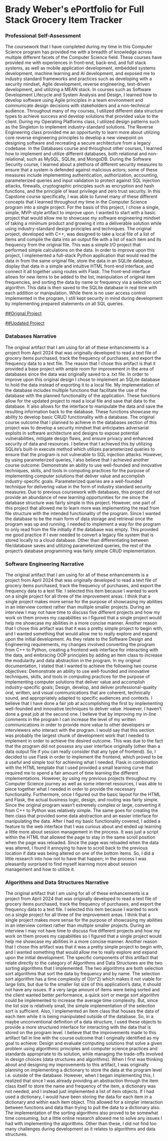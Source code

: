 # Brady Weber's ePortfolio for Full Stack Grocery Item Tracker

### Professional Self-Assessment

The coursework that I have completed during my time in this Computer Science program has provided me with a breadth of knowledge across multiple different facets of the Computer Science field. These courses have provided me with experiences in front-end, back-end, and full stack systems, as well as mobile application development, embedded systems development, machine learning and AI development, and exposed me to industry standard frameworks and practices such as developing with a security mindset, Agile development, reverse engineering, test-driven development, and utilizing a MEAN stack.
	In courses such as Software Development Lifecycle and System Analysis and Design, I learned how to develop software using Agile principles in a team environment and communicate design decisions with stakeholders and a non-technical audience. Throughout many of my courses, I utilized different data structure types to achieve success and develop solutions that provided value to the client. During my Operating Platforms class, I utilized design patterns such as the Singleton to implement industry-standard solutions. The Reverse Engineering class provided me an opportunity to learn more about utilizing core reverse engineering principles to develop a new viewpoint on designing software and recreating a secure architecture from a legacy codebase. In the Databases course and throughout other courses, I learned how to implement and utilize different databases, both relational and non-relational, such as MySQL, SQLite, and MongoDB. During the Software Security course, I learned about a plethora of different security measures to ensure that a system is defended against malicious actors; some of these measures include implementing authentication, authorization, accounting, parameterized queries and input validation to protect against SQL injection attacks, firewalls, cryptographic principles such as encryption and hash functions, and the principle of least privilege and zero trust security.
	In this Capstone course specifically, I was able to funnel many of these different concepts that I learned throughout my time in the Computer Science program into a single project. For the basis of this project, I chose a single, simple, MVP-style artifact to improve upon. I wanted to start with a basic project that would allow me to showcase my software engineering mindset of taking a minimum product and growing it into a deliverable solution while using industry-standard design principles and techniques. The original project, developed with C++, was designed to take a local file of a list of items and compile the data into an output file with a list of each item and its frequency from the original file. This was a simple I/O project that performed simple calculations on the data. In order to improve upon this project, I implemented a full-stack Python application that would read the data in from the same original file, store the data in an SQLite database, display that data in a simple and intuitive HTML front-end interface, and connect it all together using routes with Flask. The front-end interface allows for new items to be added to the list, manipulation of original item frequencies, and sorting the data by name or frequency via a selection sort algorithm. This data is then saved to the SQLite database in real time with each addition or manipulation. While there is no user access control implemented in the program, I still kept security in mind during development by implementing prepared statements on all SQL queries.


[##Orignal Project](https://github.com/Bweber0007/Bweber0007.github.io/tree/main/Original_Files)

[##Updated Project](https://github.com/Bweber0007/Bweber0007.github.io/tree/main/Updated_Files)

### Databases Narrative

The original artifact that I am using for all of these enhancements is a project from April 2024 that was originally developed to read a text file of grocery items purchased, track the frequency of purchases, and export the frequency data to a text file.
	The reason that I chose this artifact is that it provided a base project with ample room for improvement in the area of databases since the data was originally saved to a .txt file. In order to improve upon this original design I chose to implement an SQLite database to hold the data instead of exporting it to a local file. My implementation of the database includes multiple functions that facilitate the use of the database with the planned functionality of the application. These functions allow for the updated project to read a local file and save that data to the database. It also allows for the interface to manipulate the data and save the resulting information back to the database. These functions showcase my ability to develop basic CRUD functionality with a database. 
	The original course outcome that I planned to achieve in the databases section of this project was to develop a security mindset that anticipates adversarial exploits in software architecture and designs to expose potential vulnerabilities, mitigate design flaws, and ensure privacy and enhanced security of data and resources. I believe that I achieved this by utilizing SQLite’s built-in execute method which utilizes parameterized queries to ensure that the program is not vulnerable to SQL injection attacks. However, by using parameterized queries, I also believe that I achieved another course outcome: Demonstrate an ability to use well-founded and innovative techniques, skills, and tools in computing practices for the purpose of implementing computer solutions that deliver value and accomplish industry-specific goals. Parameterized queries are a well-founded technique for delivering value in the form of industry standard security measures. 
	Due to previous coursework with databases, this project did not provide an abundance of new learning opportunities for me since the database structure was fairly simple in this project. However, one part of this project that allowed me to learn more was implementing the read from file structure with the intended functionality of the program. Since I wanted the database to be the main form of data storage and retrieval once the program was up and running, I needed to implement a way for the program to only read from the file initially if the database was empty. This provided me good practice if I ever needed to convert a legacy file system that is stored locally to a cloud database. Other than differentiating between file/database saves and utilizing parameterized queries, the rest of the project’s database programming was fairly simple CRUD implementation. 


### Software Engineering Narrative

  The original artifact that I am using for all of these enhancements is a project from April 2024 that was originally developed to read a text file of grocery items purchased, track the frequency of purchases, and export the frequency data to a text file.
  I selected this item because I wanted to work on a single project for all three of the improvement areas. I think that a single project makes more sense for the purpose of showcasing my abilities in an interview context rather than multiple smaller projects. During an interview I may not have time to discuss five different projects and how my work on them proves my capabilities so I figured that a single project would help me showcase my abilities in a more concise manner. Another reason that I chose this artifact was that it was a pretty simple project to begin with, and I wanted something that would allow me to really explore and expand upon the initial development. 
  As they relate to the Software Design and Engineering requirements, my changes involved converting the program from C++ to Python, creating a frontend web interface for interacting with the data, and embracing OOP principles by adding an Item class to increase the modularity and data abstraction in the program.
  In my original documentation, I stated that I wanted to achieve the following two course objectives: Demonstrate an ability to use well-founded and innovative techniques, skills, and tools in computing practices for the purpose of implementing computer solutions that deliver value and accomplish industry-specific goals; Design, develop, and deliver professional-quality oral, written, and visual communications that are coherent, technically sound, and appropriately adapted to specific audiences and contexts. I believe that I have done a fair job at accomplishing the first by implementing well-founded and innovative techniques to deliver value. However, I haven’t done a great job at the second one. I believe that by improving my in-line comments in the program I can increase the level of my written communications in order to provide more value to other developers or interviewers who interact with the program.
  I would say that this section was probably the largest chunk of development work that I needed to implement in order to achieve the desired outcome. This was due to the fact that the program did not possess any user interface originally (other than a data output file if you can really consider that any type of frontend). So, I decided to use Flask in order to implement the frontend, which proved to be a useful and simple tool for achieving what I needed. Flask in combination with the HTML template that I used provided a small learning curve that required me to spend a fair amount of time learning the different implementations. However, by using my previous projects throughout my Computer Science journey as well as some internet resources, I was able to piece together what I needed in order to provide the necessary functionality. Furthermore, once I figured out the basic layout for the HTML and Flask, the actual business logic, design, and routing was fairly simple. Since the original program wasn’t extremely complex or large, converting it from C++ to Python was relatively simple. The same goes for creating the Item class that provided some data abstraction and an easier interface for manipulating the data. After I had my basic functionality covered, I added a feature to the web interface that I was curious about and ended up learning a little more about session management in the process. It was just a script within the HTML that allowed the page to stay in the same scroll position when the page was reloaded. Since the page was reloaded when the data was altered, I found it annoying to have to scroll back to the previous location if data was being altered on one of the bottom items. So, I did a little research into how not to have that happen; in the process I was pleasantly surprised to find myself learning more about session management and how to utilize it.


### Algorithms and Data Structures Narrative

The original artifact that I am using for all of these enhancements is a project from April 2024 that was originally developed to read a text file of grocery items purchased, track the frequency of purchases, and export the frequency data to a text file.
I selected this item because I wanted to work on a single project for all three of the improvement areas. I think that a single project makes more sense for the purpose of showcasing my abilities in an interview context rather than multiple smaller projects. During an interview I may not have time to discuss five different projects and how my work on them proves my capabilities so I figured that a single project would help me showcase my abilities in a more concise manner. Another reason that I chose this artifact was that it was a pretty simple project to begin with, and I wanted something that would allow me to really explore and expand upon the initial development. 
The specific components of this artifact that relate directly to the category of Algorithms and Data Structures are the two sorting algorithms that I implemented. The two algorithms are both selection sort algorithms that sort the data by frequency and by name. The selection sort algorithm has a time complexity of O(n^2) which makes it not viable for large lists, but due to the smaller list size of this application’s data, it should not have any issues. If a very large amount of items were being sorted and the client wanted better performance, a quick sort or merge sort algorithm could be implemented to increase the average time complexity. But, since the list size is relatively small, the simple implementation of the selection sort is sufficient. Also, I implemented an Item class that houses the data of each item while it is being manipulated outside of the database. So, in a maybe unconventional definition of a data structure, I used these objects to provide a more structured interface for interacting with the data that is stored on the program level.
I believe that the improvements made to this artifact fall in line with the course outcome that I originally identified as my goal to achieve: Design and evaluate computing solutions that solve a given problem using algorithmic principles and computer science practices and standards appropriate to its solution, while managing the trade-offs involved in design choices (data structures and algorithms).
When I first was thinking about and designing my improvements to this artifact, I was originally planning on implementing a dictionary to store the data at the program level i.e. outside of the database. However, when I began implementing this, I realized that since I was already providing an abstraction through the item class itself to store the name and frequency of the item, a dictionary was not needed, and I instead just implemented a list of item objects. If I had used a dictionary, I would have been storing the data for each item in a dictionary and within each item object. This allowed for a simpler interaction between functions and data than trying to pull the data to a dictionary also. The implementation of the sorting algorithms also proved to be somewhat time consuming, but a little online research allowed me to solve any issues I had with implementing the algorithms. Other than these, I did not find too many challenges during development as it relates to algorithms and data structures.
